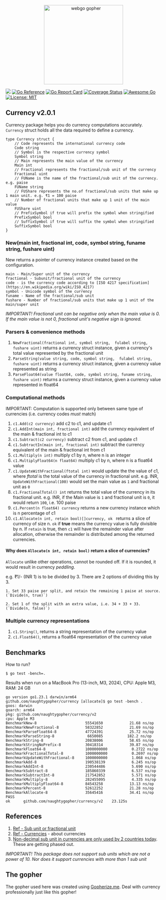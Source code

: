 <p align="center"><img src="https://user-images.githubusercontent.com/1092882/84137258-11328400-aa6a-11ea-94d9-9d58e56a0ea3.png" alt="webgo gopher" width="256px"/></p>

[![](https://github.com/naughtygopher/currency/actions/workflows/go.yml/badge.svg?branch=master)](https://github.com/naughtygopher/currency/actions)
[![Go Reference](https://pkg.go.dev/badge/github.com/naughtygopher/currency.svg)](https://pkg.go.dev/github.com/naughtygopher/currency)
[![Go Report Card](https://goreportcard.com/badge/github.com/naughtygopher/currency)](https://goreportcard.com/report/github.com/naughtygopher/currency)
[![Coverage Status](https://coveralls.io/repos/github/naughtygopher/currency/badge.svg?branch=master)](https://coveralls.io/github/naughtygopher/currency?branch=master)
[![Awesome Go](https://awesome.re/mentioned-badge.svg)](https://github.com/avelino/awesome-go/tree/main?tab=readme-ov-file#financial)
[![License: MIT](https://img.shields.io/badge/License-MIT-yellow.svg)](https://github.com/creativecreature/sturdyc/blob/master/LICENSE)

## Currency v2.0.1

Currency package helps you do currency computations accurately. `Currency` struct holds all the data required to define a currency.

```golang
type Currency struct {
	// Code represents the international currency code
	Code string
	// Symbol is the respective currency symbol
	Symbol string
	// Main represents the main value of the currency
	Main int
	// Fractional represents the fractional/sub unit of the currency
	Fractional uint
	// FUName is the name of the fractional/sub unit of the currency. e.g. paise
	FUName string
	// FUShare represents the no.of fractional/sub units that make up 1 main unit. e.g. ₹1 = 100 paise
	// Number of fractional units that make up 1 unit of the main value
	FUShare uint
	// PrefixSymbol if true will prefix the symbol when stringified
	PrefixSymbol bool
	// SuffixSymbol if true will suffix the symbol when stringified
	SuffixSymbol bool
}
```

### New(main int, fractional int, code, symbol string, funame string, fushare uint)

New returns a pointer of currency instance created based on the configuration.

```
main - Main/Super unit of the currency
fractional - Subunit/fractional unit of the currency
code - is the currency code according to [ISO 4217 specification](https://en.wikipedia.org/wiki/ISO_4217)
symbol - Unicode symbol of the currency
funame - Name of the fractional/sub unit
fushare - Number of fractional/sub units that make up 1 unit of the main/super unit
```

_IMPORTANT! Fractional unit can be negative only when the main value is 0. If the main value is not 0, fractional unit's negative sign is ignored._

### Parsers & convenience methods

1. `NewFractional(fractional int, symbol string,  fulabel string, fushare uint)` returns a currency struct instance, given a currency's total value represented by the fractional unit
2. `ParseString(value string, code, symbol string,  fulabel string, fushare uint)` returns a currency struct instance, given a currency value represented as string
3. `ParseFloat64(value float64, code, symbol string, funame string, fushare uint)` returns a currency struct instance, given a currency value represented in float64

### Computational methods

IMPORTANT: Computation is supported only between same type of currencies (i.e. currency codes _*must*_ match)

1. `c1.Add(c2 currency)` add c2 to c1, and update c1
2. `c1.AddInt(main int, fractional int)` add the currency equivalent of the main & fractional int to c1
3. `c1.Subtract(c2 currency)` subtract c2 from c1, and update c1
4. `c1.SubtractIn(main int, fractional int)` subtract the currency equivalent of the main & fractional int from c1
5. `c1.Multiply(n int)` multiply c1 by n, where n is an integer
6. `c1.MultiplyFloat64(n float64)` multiply c1 by n, where n is a float64 value
7. `c1.UpdateWithFractional(ftotal int)` would update the the value of c1, where _ftotal_ is the total value of the currency in fractional unit. e.g. INR, `UpdateWithFractional(100)` would set the main value as `1` and fractional unit as `0`
8. `c1.FractionalTotal() int` returns the total value of the currency in its fractional unit. e.g. INR, if the Main value is `1` and fractional unit is `0`, it would return `100`, i.e. 100 paise
9. `c1.Percent(n float64) currency` returns a new currency instance which is n percentage of c1
10. `c1.Allocate(n int, retain bool)[]currency, ok ` returns a slice of currency of size n. `ok` if **true** means the currency value is fully divisible by n. If `retain` is true,
    then `c1` will have the remainder value after allocation, otherwise the remainder is distributed among the returned currencies.

#### Why does `Allocate(n int, retain bool)` return a slice of currencies?

`Allocate` unlike other operations, cannot be rounded off. If it is rounded, it would result in currency _peddling_.

e.g. ₹1/- (INR 1) is to be divided by 3. There are 2 options of dividing this by 3.

    1. Set 33 paise per split, and retain the remaining 1 paise at source. (`Divide(n, true)`)

    2. Set 1 of the split with an extra value, i.e. 34 + 33 + 33. (`Divide(n, false)`)

### Multiple currency representations

1. `c1.String()`, returns a string representation of the currency value
2. `c1.Float64()`, returns a float64 representation of the currency value

## Benchmarks

How to run?

`$ go test -bench=.`

Results when run on a MacBook Pro (13-inch, M3, 2024), CPU: Apple M3, RAM: 24 GB

```
go version go1.23.1 darwin/arm64
github.com/naughtygopher/currency [allocate]$ go test -bench .
goos: darwin
goarch: arm64
pkg: github.com/naughtygopher/currency/v2
cpu: Apple M3
BenchmarkNew-8                    	55541650	        21.68 ns/op
BenchmarkNewFractional-8          	58322852	        21.69 ns/op
BenchmarkParseFloat64-8           	47724391	        25.72 ns/op
BenchmarkParseString-8            	 6650085	       182.2 ns/op
BenchmarkString-8                 	20838006	        58.65 ns/op
BenchmarkStringNoPrefix-8         	30418314	        39.87 ns/op
BenchmarkFloat64-8                	1000000000	         0.2722 ns/op
BenchmarkFractionalTotal-8        	1000000000	         0.2697 ns/op
BenchmarkUpdateWithFractional-8   	1000000000	         1.068 ns/op
BenchmarkAdd-8                    	190538139	         6.245 ns/op
BenchmarkAddInt-8                 	230544486	         5.690 ns/op
BenchmarkSubtract-8               	185860339	         6.537 ns/op
BenchmarkSubtractInt-8            	217542852	         5.571 ns/op
BenchmarkMultiply-8               	282455095	         4.335 ns/op
BenchmarkMultiplyFloat64-8        	84543258	        13.13 ns/op
BenchmarkPercent-8                	52612252	        21.28 ns/op
BenchmarkAllocate-8               	35645416	        34.41 ns/op
PASS
ok  	github.com/naughtygopher/currency/v2	23.125s
```

## References

1. [Ref - Sub unit or fractional unit](<https://en.wikipedia.org/wiki/Denomination_(currency)>)
2. [Ref - Currencies](https://en.wikipedia.org/wiki/Currency) - about currencies
3. [Non-decimal sub unit in currencies are only used by 2 countries today](https://en.wikipedia.org/wiki/Non-decimal_currency). These are getting phased out.

_IMPORTANT! This package does not support sub units which are not a power of 10. Nor does it support currencies with more than 1 sub unit_

## The gopher

The gopher used here was created using [Gopherize.me](https://gopherize.me/). Deal with currency professionally just like this gopher!
